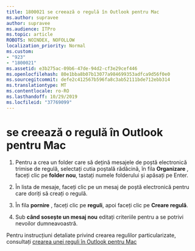 ```yaml
---
title: 1800021 se creează o regulă în Outlook pentru Mac
ms.author: supravee
author: supravee
ms.audience: ITPro
ms.topic: article
ROBOTS: NOINDEX, NOFOLLOW
localization_priority: Normal
ms.custom:
- "923"
- "1800021"
ms.assetid: e3b275ac-09b6-47de-94d2-cf3e29cef446
ms.openlocfilehash: 80e1bba8b07b13077a984699353adfca9d56f0e0
ms.sourcegitcommit: defe2c412567b596fa8c3ab52111bde712ebb314
ms.translationtype: MT
ms.contentlocale: ro-RO
ms.lasthandoff: 10/29/2019
ms.locfileid: "37769099"
---
```

# <a name="how-to-create-a-rule-in-outlook-for-mac"></a>se creează o regulă în Outlook pentru Mac

1. Pentru a crea un folder care să dețină mesajele de poștă electronică trimise de regulă, selectați cutia poștală rădăcină, în fila **Organizare** , faceți clic pe **folder nou**, tastați numele folderului și apăsați pe Enter.

2. În lista de mesaje, faceți clic pe un mesaj de poștă electronică pentru care doriți să creați o regulă.

3. În fila **pornire** , faceți clic pe **reguli**, apoi faceți clic pe **Creare regulă**.

4. Sub **când sosește un mesaj nou** editați criteriile pentru a se potrivi nevoilor dumneavoastră. 

Pentru instrucțiuni detaliate privind crearea regulilor particularizate, consultați [crearea unei reguli în Outlook pentru Mac](https://aka.ms/AA1uy0v)
  